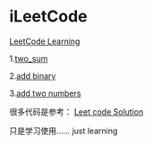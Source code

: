 # iLeetCode
[LeetCode Learning](https://leetcode.com/problemset/all/)

1.[two_sum](https://leetcode.com/problems/two-sum/description/)

2.[add binary](https://leetcode.com/problems/add-binary/description/)

3.[add two numbers](https://leetcode.com/problems/add-two-numbers/description/)






很多代码是参考：
[Leet code Solution](https://github.com/soulmachine/leetcode)

只是学习使用…… just learning
